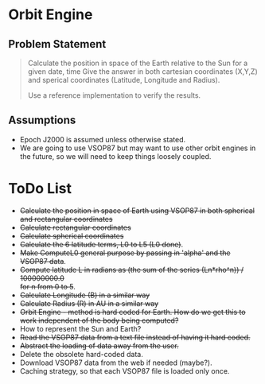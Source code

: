     
# Orbit Engine #

## Problem Statement ##

> Calculate the position in space of the Earth relative to the Sun for a given date, time
> Give the answer in both cartesian coordinates (X,Y,Z)
> and sperical coordinates (Latitude, Longitude and Radius).
> 
> Use a reference implementation to verify the results.

## Assumptions ##
- Epoch J2000 is assumed unless otherwise stated.
- We are going to use VSOP87 but may want to use other orbit engines in the future, so we will need to keep things loosely coupled.

# ToDo List #


- ~~Calculate the position in space of Earth using VSOP87 in both spherical and rectangular coordinates~~
- ~~Calculate rectangular coordinates~~
- ~~Calculate spherical coordinates~~
 - ~~Calculate the 6 latitude terms, L0 to L5 (L0 done)~~.
 - ~~Make ComputeL0 general purpose by passing in 'alpha' and the VSOP87 data~~.
 - ~~Compute latitude L in radians as (the sum of the series (Ln*rho^n)) / 100000000.0  
for n from 0 to 5~~.
 - ~~Calculate Longitude (B) in a similar way~~
 - ~~Calculate Radius (R) in AU in a similar way~~
- ~~Orbit Engine - method is hard coded for Earth. How do we get this to work independent of the body being computed?~~
- How to represent the Sun and Earth?
- ~~Read the VSOP87 data from a text file instead of having it hard coded.~~
- ~~Abstract the loading of data away from the user.~~
- Delete the obsolete hard-coded data.
- Download VSOP87 data from the web if needed (maybe?).
- Caching strategy, so that each VSOP87 file is loaded only once.



